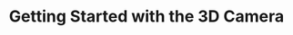 ---
layout: page
title: "Getting Started with the 3D Camera"
course: "visstudiocameraunity"
unit: 1
---